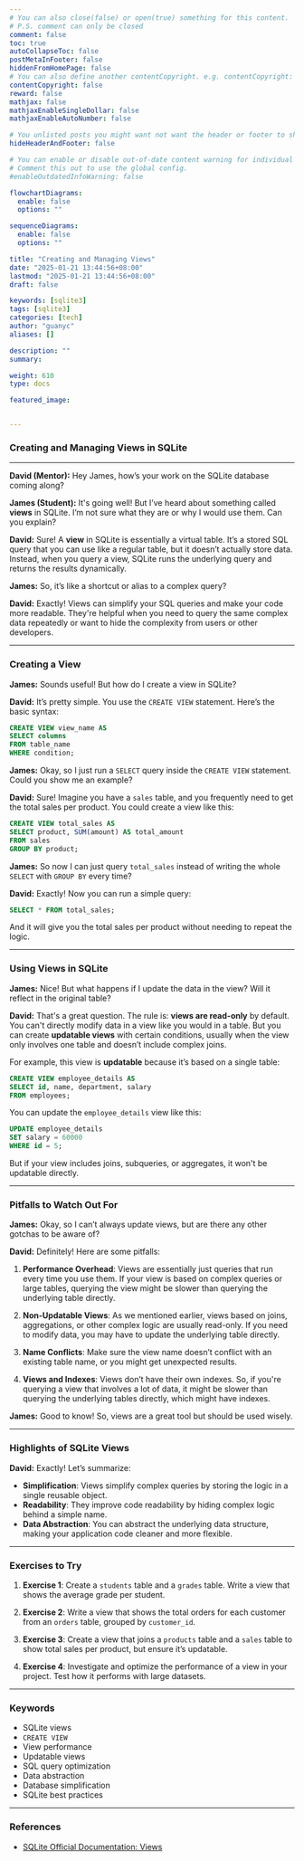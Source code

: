 ```yaml
---
# You can also close(false) or open(true) something for this content.
# P.S. comment can only be closed
comment: false
toc: true
autoCollapseToc: false
postMetaInFooter: false
hiddenFromHomePage: false
# You can also define another contentCopyright. e.g. contentCopyright: "This is another copyright."
contentCopyright: false
reward: false
mathjax: false
mathjaxEnableSingleDollar: false
mathjaxEnableAutoNumber: false

# You unlisted posts you might want not want the header or footer to show
hideHeaderAndFooter: false

# You can enable or disable out-of-date content warning for individual post.
# Comment this out to use the global config.
#enableOutdatedInfoWarning: false

flowchartDiagrams:
  enable: false
  options: ""

sequenceDiagrams:
  enable: false
  options: ""

title: "Creating and Managing Views"
date: "2025-01-21 13:44:56+08:00"
lastmod: "2025-01-21 13:44:56+08:00"
draft: false

keywords: [sqlite3]
tags: [sqlite3]
categories: [tech]
author: "guanyc"
aliases: []

description: ""
summary:

weight: 610
type: docs

featured_image:


---
```


### **Creating and Managing Views in SQLite**

---

**David (Mentor):** Hey James, how’s your work on the SQLite database coming along?

**James (Student):** It's going well! But I’ve heard about something called **views** in SQLite. I’m not sure what they are or why I would use them. Can you explain?

**David:** Sure! A **view** in SQLite is essentially a virtual table. It’s a stored SQL query that you can use like a regular table, but it doesn’t actually store data. Instead, when you query a view, SQLite runs the underlying query and returns the results dynamically.

**James:** So, it’s like a shortcut or alias to a complex query?

**David:** Exactly! Views can simplify your SQL queries and make your code more readable. They're helpful when you need to query the same complex data repeatedly or want to hide the complexity from users or other developers.

---

### **Creating a View**

**James:** Sounds useful! But how do I create a view in SQLite?

**David:** It’s pretty simple. You use the `CREATE VIEW` statement. Here’s the basic syntax:

```sql
CREATE VIEW view_name AS
SELECT columns
FROM table_name
WHERE condition;
```

**James:** Okay, so I just run a `SELECT` query inside the `CREATE VIEW` statement. Could you show me an example?

**David:** Sure! Imagine you have a `sales` table, and you frequently need to get the total sales per product. You could create a view like this:

```sql
CREATE VIEW total_sales AS
SELECT product, SUM(amount) AS total_amount
FROM sales
GROUP BY product;
```

**James:** So now I can just query `total_sales` instead of writing the whole `SELECT` with `GROUP BY` every time?

**David:** Exactly! Now you can run a simple query:

```sql
SELECT * FROM total_sales;
```

And it will give you the total sales per product without needing to repeat the logic.

---

### **Using Views in SQLite**

**James:** Nice! But what happens if I update the data in the view? Will it reflect in the original table?

**David:** That's a great question. The rule is: **views are read-only** by default. You can't directly modify data in a view like you would in a table. But you can create **updatable views** with certain conditions, usually when the view only involves one table and doesn’t include complex joins.

For example, this view is **updatable** because it’s based on a single table:

```sql
CREATE VIEW employee_details AS
SELECT id, name, department, salary
FROM employees;
```

You can update the `employee_details` view like this:

```sql
UPDATE employee_details
SET salary = 60000
WHERE id = 5;
```

But if your view includes joins, subqueries, or aggregates, it won't be updatable directly.

---

### **Pitfalls to Watch Out For**

**James:** Okay, so I can’t always update views, but are there any other gotchas to be aware of?

**David:** Definitely! Here are some pitfalls:

1. **Performance Overhead**: Views are essentially just queries that run every time you use them. If your view is based on complex queries or large tables, querying the view might be slower than querying the underlying table directly.

2. **Non-Updatable Views**: As we mentioned earlier, views based on joins, aggregations, or other complex logic are usually read-only. If you need to modify data, you may have to update the underlying table directly.

3. **Name Conflicts**: Make sure the view name doesn’t conflict with an existing table name, or you might get unexpected results.

4. **Views and Indexes**: Views don’t have their own indexes. So, if you're querying a view that involves a lot of data, it might be slower than querying the underlying tables directly, which might have indexes.

**James:** Good to know! So, views are a great tool but should be used wisely.

---

### **Highlights of SQLite Views**

**David:** Exactly! Let’s summarize:

- **Simplification**: Views simplify complex queries by storing the logic in a single reusable object.
- **Readability**: They improve code readability by hiding complex logic behind a simple name.
- **Data Abstraction**: You can abstract the underlying data structure, making your application code cleaner and more flexible.

---

### **Exercises to Try**

1. **Exercise 1**: Create a `students` table and a `grades` table. Write a view that shows the average grade per student.
   
2. **Exercise 2**: Write a view that shows the total orders for each customer from an `orders` table, grouped by `customer_id`.

3. **Exercise 3**: Create a view that joins a `products` table and a `sales` table to show total sales per product, but ensure it’s updatable.

4. **Exercise 4**: Investigate and optimize the performance of a view in your project. Test how it performs with large datasets.


---

### **Keywords**

- SQLite views
- `CREATE VIEW`
- View performance
- Updatable views
- SQL query optimization
- Data abstraction
- Database simplification
- SQLite best practices

---

### **References**

- [SQLite Official Documentation: Views](https://www.sqlite.org/lang_createview.html)

